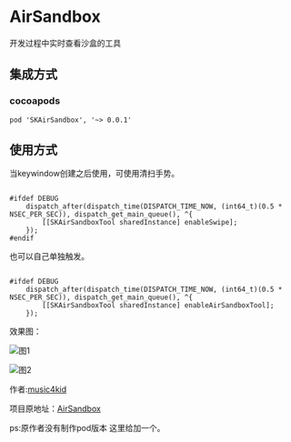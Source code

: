 # AirSandbox
开发过程中实时查看沙盒的工具
## 集成方式
### cocoapods
```
pod 'SKAirSandbox', '~> 0.0.1'
```
## 使用方式

当keywindow创建之后使用，可使用清扫手势。
```

#ifdef DEBUG
    dispatch_after(dispatch_time(DISPATCH_TIME_NOW, (int64_t)(0.5 * NSEC_PER_SEC)), dispatch_get_main_queue(), ^{
        [[SKAirSandboxTool sharedInstance] enableSwipe];
    });
#endif
```
也可以自己单独触发。

```

#ifdef DEBUG
    dispatch_after(dispatch_time(DISPATCH_TIME_NOW, (int64_t)(0.5 * NSEC_PER_SEC)), dispatch_get_main_queue(), ^{
        [[SKAirSandboxTool sharedInstance] enableAirSandboxTool];
    });

```

效果图：

![图1](http://ww1.sinaimg.cn/mw690/006mQyr2ly1ftoeegnq1yj30ku112dhn.jpg)

![图2](http://ww1.sinaimg.cn/mw690/006mQyr2ly1ftoed50srgj30ku112q3p.jpg)

作者:[music4kid](https://github.com/music4kid)

项目原地址：[AirSandbox](https://github.com/music4kid/AirSandbox)

ps:原作者没有制作pod版本 这里给加一个。

